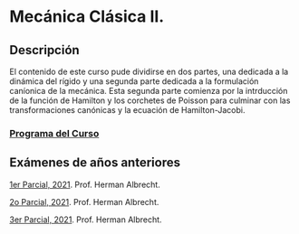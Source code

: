 # Mecánica Clásica II.

## Descripción

El contenido de este curso pude dividirse en dos partes, una dedicada a la dinámica del rígido y una segunda parte dedicada a la formulación caníonica de la mecánica. Esta segunda parte comienza por la intrducción de la función de Hamilton y los corchetes de Poisson para culminar con las transformaciones canónicas y la ecuación de Hamilton-Jacobi.


### [Programa del Curso](Notas/FS-4212_MECANICA_CLASICA_II.pdf)



## Exámenes de años anteriores

[1er Parcial, 2021](Examenes_Viejos/FS4211_Abr_Jul2021_Parcial1.pdf). Prof. Herman Albrecht.

[2o Parcial, 2021](Examenes_Viejos/FS4211_Abr_Jul2021_Parcial2.pdf). Prof. Herman Albrecht.

[3er Parcial, 2021](Examenes_Viejos/FS4211_Abr_Jul2021_Parcial3.pdf). Prof. Herman Albrecht.



